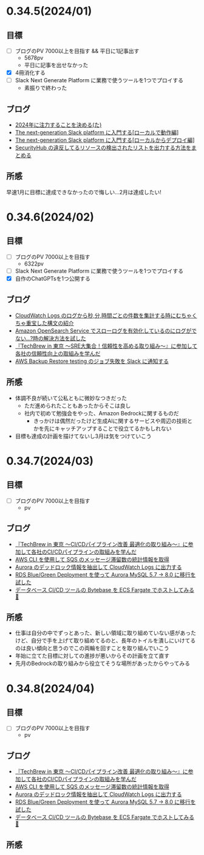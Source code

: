 # 0.34.5(2024/01)
## 目標
* [ ] ブログのPV 7000以上を目指す && 平日に1記事出す
  * 5678pv
  * 平日に記事を出せなかった
* [x] 4冊消化する
* [ ] Slack Next Generate Platform に業務で使うツールを1つでプロイする
  * 素振りで終わった

## ブログ
* [2024年に注力することを決める(た)](https://sadayoshi-tada.hatenablog.com/entry/2024/01/05/233608)
* [The next-generation Slack platform に入門する[ローカルで動作編]](https://sadayoshi-tada.hatenablog.com/entry/2024/01/13/184759)
* [The next-generation Slack platform に入門する[ローカルからデプロイ編]](https://sadayoshi-tada.hatenablog.com/entry/2024/01/17/232047)
* [SecurityHub の違反してるリソースの検出されたリストを出力する方法をまとめる](https://sadayoshi-tada.hatenablog.com/entry/2024/01/27/141014)

## 所感
早速1月に目標に達成できなかったので悔しい...2月は達成したい!

# 0.34.6(2024/02)
## 目標
* [ ] ブログのPV 7000以上を目指す
  * 6322pv
* [ ] Slack Next Generate Platform に業務で使うツールを1つでプロイする
* [x] 自作のChatGPTsを1つ公開する

## ブログ
* [CloudWatch Logs のログから秒,分,時間ごとの件数を集計する時にむちゃくちゃ重宝した構文の紹介](https://sadayoshi-tada.hatenablog.com/entry/2024/02/02/201703)
* [Amazon OpenSearch Service でスローログを有効化しているのにログがでない...?時の解決方法を試した](https://sadayoshi-tada.hatenablog.com/entry/2024/02/10/111201)
* [『TechBrew in 東京 〜SRE大集合！信頼性を高める取り組み〜』に参加して各社の信頼性向上の取組みを学んだ](https://sadayoshi-tada.hatenablog.com/entry/2024/02/16/203503)
* [AWS Backup Restore testing のジョブ失敗を Slack に通知する](https://sadayoshi-tada.hatenablog.com/entry/2024/02/23/150525)

## 所感
* 体調不良が続いて公私ともに微妙なつきだった
  * ただ進められたこともあったからそこは良し
  * 社内で初めて勉強会をやった、Amazon Bedrockに関するものだ
    * きっかけは偶然だったけど生成AIに関するサービスや周辺の技術とかを先にキャッチアップすることで役立てるかもしれない
* 目標も達成の計画を描けてないし3月は気をつけていこう

# 0.34.7(2024/03)
## 目標
* [ ] ブログのPV 7000以上を目指す
  * pv

## ブログ
* [『TechBrew in 東京 〜CI/CDパイプライン改善 最適化の取り組み〜』に参加して各社のCI/CDパイプラインの取組みを学んだ](https://sadayoshi-tada.hatenablog.com/entry/2024/03/02/114456)
* [AWS CLI を使用して SQS のメッセージ滞留数の統計情報を取得](https://sadayoshi-tada.hatenablog.com/entry/2024/03/09/011509)
* [Aurora のデッドロック情報を抽出して CloudWatch Logs に出力する](https://sadayoshi-tada.hatenablog.com/entry/2024/03/15/192631)
* [RDS Blue/Green Deployment を使って Aurora MySQL 5.7 → 8.0 に移行を試した](https://sadayoshi-tada.hatenablog.com/entry/2024/03/24/024414)
* [データベース CI/CD ツールの Bytebase を ECS Fargate でホストしてみる 🐳](https://sadayoshi-tada.hatenablog.com/entry/2024/03/30/003516)

## 所感
* 仕事は自分の中でずっとあった、新しい領域に取り組めていない感があったけど、自分で手を上げて取り組めてるのと、長年のトイルを潰しにいけてるのは良い傾向と思うのでこの両輪を回すことを取り組んでいこう
* 年始に立てた目標に対しての進捗が悪いからその計画を立て直す
* 先月のBedrockの取り組みから役立てそうな場所があったからやってみる

# 0.34.8(2024/04)
## 目標
* [ ] ブログのPV 7000以上を目指す
  * pv

## ブログ
* [『TechBrew in 東京 〜CI/CDパイプライン改善 最適化の取り組み〜』に参加して各社のCI/CDパイプラインの取組みを学んだ](https://sadayoshi-tada.hatenablog.com/entry/2024/03/02/114456)
* [AWS CLI を使用して SQS のメッセージ滞留数の統計情報を取得](https://sadayoshi-tada.hatenablog.com/entry/2024/03/09/011509)
* [Aurora のデッドロック情報を抽出して CloudWatch Logs に出力する](https://sadayoshi-tada.hatenablog.com/entry/2024/03/15/192631)
* [RDS Blue/Green Deployment を使って Aurora MySQL 5.7 → 8.0 に移行を試した](https://sadayoshi-tada.hatenablog.com/entry/2024/03/24/024414)
* [データベース CI/CD ツールの Bytebase を ECS Fargate でホストしてみる 🐳](https://sadayoshi-tada.hatenablog.com/entry/2024/03/30/003516)

## 所感
